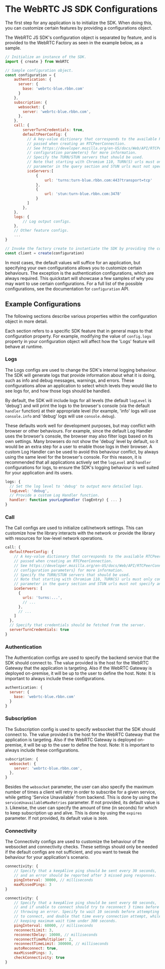 [COPYRIGHT © 2023 RIBBON COMMUNICATIONS OPERATING COMPANY, INC. ALL RIGHTS RESERVED]: #

# The WebRTC JS SDK Configurations

The first step for any application is to initialize the SDK. When doing this, you can customize certain features by providing a configurations object.

The WebRTC JS SDK's configuration object is separated by feature, and is provided to the WebRTC Factory as seen in the example below, as a sample.

```javascript 
// Initialize an instance of the SDK.
import { create } from WebRTC

// Sample configuration object.
const configuration = {
    authentication: {
      server: {
        base: 'webrtc-blue.rbbn.com'
      }
    },
    subscription: {
      websocket: {
        server: 'webrtc-blue.rbbn.com',
      },
    },
    call: {
        serverTurnCredentials: true,
        defaultPeerConfig: {
          // A key-value dictionary that corresponds to the available RTCPeerConfiguration which is normally
          // passed when creating an RTCPeerConnection.
          // See https://developer.mozilla.org/en-US/docs/Web/API/RTCPeerConnection/RTCPeerConnection#parameters RTCPeerConnection's
          // configuration parameters} for more information.
          // Specify the TURN/STUN servers that should be used.
          // Note that starting with Chromium 110, TURN(S) urls must only contain a transport
          // parameter in the query section and STUN urls must not specify any query section.
          iceServers:[
              {
                  url: 'turns:turn-blue.rbbn.com:443?transport=tcp'
              },
              {
                  url: 'stun:turn-blue.rbbn.com:3478'
              }
          ]
        },
    },
    logs: {
        // Log output configs.
    },
    // Other feature configs.
    ...
}

// Invoke the factory create to instantiate the SDK by providing the configuration object.
const client = create(configuration)
```

In most cases, the default values will suffice for an application, but specifying your own configurations allows you to customize certain behaviours. The exception is the authentication configurations, which are always required. This quickstart will showcase a few samples of why you may want to use certain configurations. For a full list of the possible configurations, see the documentation for `configuration` API.

## Example Configurations

The following sections describe various properties within the configuration object in more detail.

Each section refers to a specific SDK feature that in general maps to that configuration property.
For example, modifying the value of `config.logs` property in your configuration object will affect how the 'Logs' feature will behave at runtime.

### Logs

The Logs configs are used to change the SDK's internal logging behaviour. The SDK will generate logs that provide information about what it is doing, such as info and debug messages, warnings, and errors. These configurations allow an application to select which levels they would like to see logs for, and how those logs should be handled.

By default, the SDK will include logs for all levels (the default `logLevel` is 'debug') and will print the logs to the browser's console (via the default `handler` function) at their appropriate level (for example, 'info' logs will use `console.info` and 'debug' logs will use `console.debug`).

These defaults work well for development purposes, but may conflict with browser or other behaviours. For example, since the default Log Handler uses the browser's console, the browser may also filter logs based on its own settings. Many browsers do not show the 'debug' level by default, so it would be an extra step for a user to enable those logs in their browser. A custom Log Handler can be used to avoid this behaviour conflict, by always using the same level for the browser's console. For this reason, it is recommended that all applications actively set the `logLevel` and `handler` configurations for logs, to ensure the SDK's logging behaviour is well suited for your application and its users.

```javascript
logs: {
  // Set the log level to 'debug' to output more detailed logs.
  logLevel: 'debug',
  // Provide a custom Log Handler function.
  handler: function yourLogHandler (logEntry) { ... }
}
```

### Call

The Call configs are used to initialize call/network settings. This can customize how the library interacts with the network or provide the library with resources for low-level network operations.

```javascript
call: {
  defaultPeerConfig: {
    // A key-value dictionary that corresponds to the available RTCPeerConfiguration which is normally
    // passed when creating an RTCPeerConnection.
    // See https://developer.mozilla.org/en-US/docs/Web/API/RTCPeerConnection/RTCPeerConnection#parameters RTCPeerConnection's
    // configuration parameters} for more information.
    // Specify the TURN/STUN servers that should be used.
    // Note that starting with Chromium 110, TURN(S) urls must only contain a transport
    // parameter in the query section and STUN urls must not specify any query section.
    iceServers: [
      {
        urls: 'turns:...',
        // ...
      },
      // ...
    ]
  },
  // Specify that credentials should be fetched from the server.
  serverTurnCredentials: true
}
```

### Authentication

The Authentication configs are used to specify the backend service that the SDK should connect to. The value provided is the host for the WebRTC Gateway that the application is targeting.
Also if the WebRTC Gateway is deployed on-premise, it will be up to the user to define the host.
Note: It is important to always include these configurations.

```javascript
authentication: {
  server: {
    base: 'webrtc-blue.rbbn.com'
  }
}
```

### Subscription

The Subscription config is used to specify websocket that the SDK should connect to. The value provided is the host for the WebRTC Gateway that the application is targeting.
Also if the WebRTC Gateway is deployed on-premise, it will be up to the user to define the host.
Note: It is important to always include these configurations.

```javascript
subscription: {
  websocket: {
    server: 'webrtc-blue.rbbn.com',
  },
}
```

Besides the `websocket` parameter, the user can also specify the maximum number of times a client will retry in order to subscribe for a given service, while getting 'Service Unavailable' from backend. This is done by using the `serviceUnavailableMaxRetries` parameter. If not provided, its default value is `3`.
Likewise, the user can specify the amount of time (in seconds) for which to keep subscription up and alive. This is done by using the `expires` parameter. If not provided, its default value is `3600`.

### Connectivity

The Connectivity configs are used to customize the behaviour of the websocket and connectivity checks. These settings should only be needed if the default configs are not sufficient, and you want to tweak the behaviour for your application's scenario.

```javascript
connectivity: {
    // Specify that a keepAlive ping should be sent every 30 seconds,
    // and an error should be reported after 3 missed pong responses.
    pingInterval: 30000, // milliseconds
    maxMissedPings: 3
}
```

```javascript
connectivity: {
    // Specify that a keepAlive ping should be sent every 60 seconds,
    // and if unable to connect should try to reconnect 3 times before
    // throwing an error. Specify to wait 10 seconds before attempting
    // to connect, and double that time every connection attempt, while
    // keeping maximum wait time under 300 seconds.
    pingInterval: 60000, // milliseconds
    reconnectLimit: 3,
    reconnectDelay: 10000, // milliseconds
    reconnectTimeMultiplier: 2,
    reconnectTimeLimit: 300000, // milliseconds
    autoReconnect: true,
    maxMissedPings: 3,
    checkConnectivity: true
}
```

[COPYRIGHT © 2023 RIBBON COMMUNICATIONS OPERATING COMPANY, INC. ALL RIGHTS RESERVED]: #

